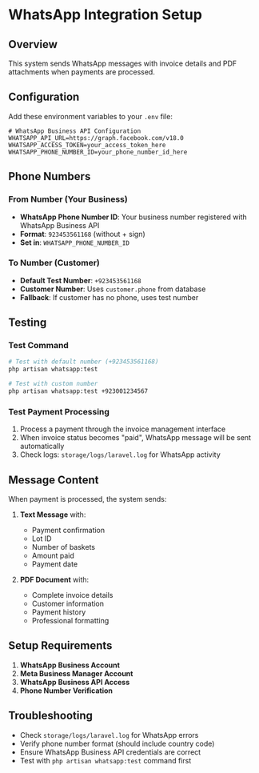 # WhatsApp Integration Setup

## Overview
This system sends WhatsApp messages with invoice details and PDF attachments when payments are processed.

## Configuration

Add these environment variables to your `.env` file:

```env
# WhatsApp Business API Configuration
WHATSAPP_API_URL=https://graph.facebook.com/v18.0
WHATSAPP_ACCESS_TOKEN=your_access_token_here
WHATSAPP_PHONE_NUMBER_ID=your_phone_number_id_here
```

## Phone Numbers

### From Number (Your Business)
- **WhatsApp Phone Number ID**: Your business number registered with WhatsApp Business API
- **Format**: `923453561168` (without + sign)
- **Set in**: `WHATSAPP_PHONE_NUMBER_ID`

### To Number (Customer)
- **Default Test Number**: `+923453561168`
- **Customer Number**: Uses `customer.phone` from database
- **Fallback**: If customer has no phone, uses test number

## Testing

### Test Command
```bash
# Test with default number (+923453561168)
php artisan whatsapp:test

# Test with custom number
php artisan whatsapp:test +923001234567
```

### Test Payment Processing
1. Process a payment through the invoice management interface
2. When invoice status becomes "paid", WhatsApp message will be sent automatically
3. Check logs: `storage/logs/laravel.log` for WhatsApp activity

## Message Content

When payment is processed, the system sends:

1. **Text Message** with:
   - Payment confirmation
   - Lot ID
   - Number of baskets
   - Amount paid
   - Payment date

2. **PDF Document** with:
   - Complete invoice details
   - Customer information
   - Payment history
   - Professional formatting

## Setup Requirements

1. **WhatsApp Business Account**
2. **Meta Business Manager Account**
3. **WhatsApp Business API Access**
4. **Phone Number Verification**

## Troubleshooting

- Check `storage/logs/laravel.log` for WhatsApp errors
- Verify phone number format (should include country code)
- Ensure WhatsApp Business API credentials are correct
- Test with `php artisan whatsapp:test` command first
